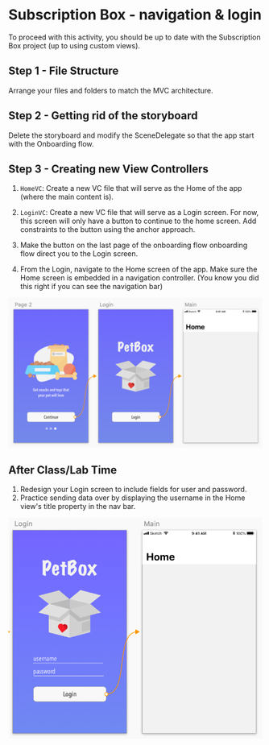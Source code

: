 # Subscription Box - navigation & login

To proceed with this activity, you should be up to date with the Subscription Box project (up to using custom views).

<!-- > -->

## Step 1 - File Structure

Arrange your files and folders to match the MVC architecture.

<!-- > -->

## Step 2 - Getting rid of the storyboard

Delete the storyboard and modify the SceneDelegate so that the app start with the Onboarding flow.

<!-- > -->

## Step 3 - Creating new View Controllers

1. `HomeVC`: Create a new VC file that will serve as the Home of the app (where the main content is).

<!-- v -->

2. `LoginVC`: Create a new VC file that will serve as a Login screen. For now, this screen will only have a button to continue to the home screen. Add constraints to the button using the anchor approach.

<!-- v -->

3. Make the button on the last page of the onboarding flow onboarding flow direct you to the Login screen.

<!-- v -->

4. From the Login, navigate to the Home screen of the app. Make sure the Home screen is embedded in a navigation controller. (You know you did this right if you can see the navigation bar)

<!-- > -->

![sketch](../assets/sketch.png)

<!-- > -->

## After Class/Lab Time

1. Redesign your Login screen to include fields for user and password.
1. Practice sending data over by displaying the username in the Home view's title property in the nav bar.

<!-- > -->

![login](../assets/login.png)
